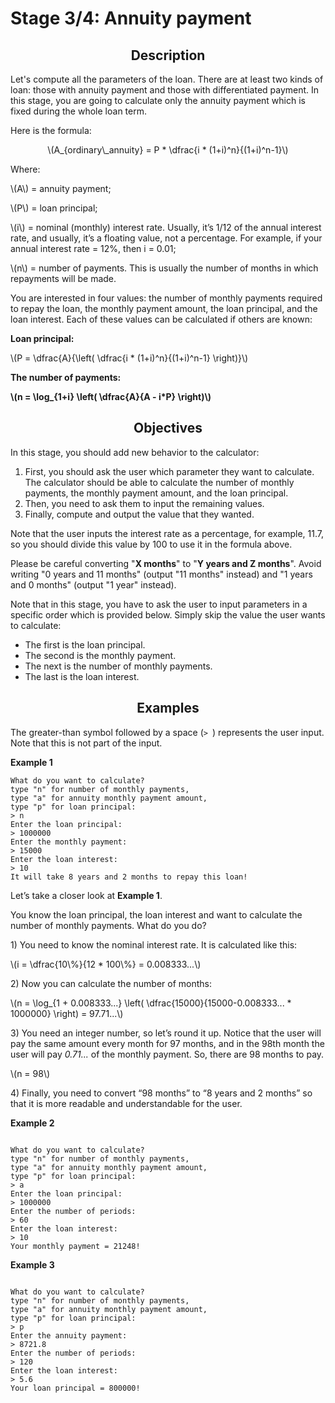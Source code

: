 <h1>Stage 3/4: Annuity payment</h1>

<h2 style="text-align: center;">Description</h2>

<p>Let's compute all the parameters of the loan. There are at least two kinds of loan: those with annuity payment and those with differentiated payment. In this stage, you are going to calculate only the annuity payment which is fixed during the whole loan term.</p>

<p>Here is the formula:</p>

<p style="text-align: center;"><span class="math-tex">\(A_{ordinary\_annuity} = P * \dfrac{i * (1+i)^n}{(1+i)^n-1}\)</span></p>

<p>Where:</p>

<p><span class="math-tex">\(A\)</span> = annuity payment;</p>

<p><span class="math-tex">\(P\)</span> = loan principal;</p>

<p><span class="math-tex">\(i\)</span> = nominal (monthly) interest rate. Usually, it’s 1/12 of the annual interest rate, and usually, it’s a floating value, not a percentage. For example, if your annual interest rate = 12%, then i = 0.01;</p>

<p><span class="math-tex">\(n\)</span> = number of payments. This is usually the number of months in which repayments will be made.</p>

<p>You are interested in four values: the number of monthly payments required to repay the loan, the monthly payment amount, the loan principal, and the loan interest. Each of these values can be calculated if others are known:</p>

<p><strong>Loan principal:</strong></p>

<p><span class="math-tex">\(P = \dfrac{A}{\left( \dfrac{i * (1+i)^n}{(1+i)^n-1} \right)}\)</span></p>

<p><strong>The number of payments:</strong></p>

<p><strong><span class="math-tex">\(n = \log_{1+i} \left( \dfrac{A}{A - i*P} \right)\)</span></strong></p>

<h2 style="text-align: center;">Objectives</h2>

<p>In this stage, you should add new behavior to the calculator:</p>

<ol>
	<li>First, you should ask the user which parameter they want to calculate. The calculator should be able to calculate the number of monthly payments, the monthly payment amount, and the loan principal.</li>
	<li>Then, you need to ask them to input the remaining values.</li>
	<li>Finally, compute and output the value that they wanted.</li>
</ol>

<p><div class="alert alert-warning">Note that the user inputs the interest rate as a percentage, for example, 11.7, so you should divide this value by 100 to use it in the formula above.</div></p>

<p>Please be careful converting "<strong>X months</strong>" to "<strong>Y years and Z months</strong>". Avoid writing "0 years and 11 months" (output "11 months" instead) and "1 years and 0 months" (output "1 year" instead).</p>

<p>Note that in this stage, you have to ask the user to input parameters in a specific order which is provided below. Simply skip the value the user wants to calculate:</p>

<ul>
	<li>The first is the loan principal. </li>
	<li>The second is the monthly payment. </li>
	<li>The next is the number of monthly payments.</li>
	<li>The last is the loan interest.</li>
</ul>

<h2 style="text-align: center;">Examples</h2>

<p>The greater-than symbol followed by a space (<code class="java">&gt; </code>) represents the user input. Note that this is not part of the input.</p>

<p><strong>Example 1</strong></p>

<pre><code class="language-no-highlight">What do you want to calculate?
type "n" for number of monthly payments,
type "a" for annuity monthly payment amount,
type "p" for loan principal:
&gt; n
Enter the loan principal:
&gt; 1000000
Enter the monthly payment:
&gt; 15000
Enter the loan interest:
&gt; 10
It will take 8 years and 2 months to repay this loan!</code></pre>

<p>Let’s take a closer look at <strong>Example 1</strong>.</p>

<p>You know the loan principal, the loan interest and want to calculate the number of monthly payments. What do you do?</p>

<p>1) You need to know the nominal interest rate. It is calculated like this:</p>

<p><span class="math-tex">\(i = \dfrac{10\%}{12 * 100\%} = 0.008333...\)</span></p>

<p>2) Now you can calculate the number of months:</p>

<p><span class="math-tex">\(n = \log_{1 + 0.008333...} \left( \dfrac{15000}{15000-0.008333... * 1000000} \right) = 97.71...\)</span></p>

<p>3) You need an integer number, so let’s round it up. Notice that the user will pay the same amount every month for 97 months, and in the 98th month the user will pay<em> 0.71...</em> of the monthly payment. So, there are 98 months to pay.</p>

<p><span class="math-tex">\(n = 98\)</span></p>

<p>4) Finally, you need to convert “98 months” to “8 years and 2 months” so that it is more readable and understandable for the user.</p>

<p><strong>Example 2</strong></p>

<pre><code class="language-no-highlight">
What do you want to calculate?
type "n" for number of monthly payments,
type "a" for annuity monthly payment amount,
type "p" for loan principal:
&gt; a
Enter the loan principal:
&gt; 1000000
Enter the number of periods:
&gt; 60
Enter the loan interest:
&gt; 10
Your monthly payment = 21248!</code></pre>

<p><strong>Example 3</strong></p>

<pre><code class="language-no-highlight">
What do you want to calculate?
type "n" for number of monthly payments,
type "a" for annuity monthly payment amount,
type "p" for loan principal:
&gt; p
Enter the annuity payment:
&gt; 8721.8
Enter the number of periods:
&gt; 120
Enter the loan interest:
&gt; 5.6
Your loan principal = 800000!</code></pre>
